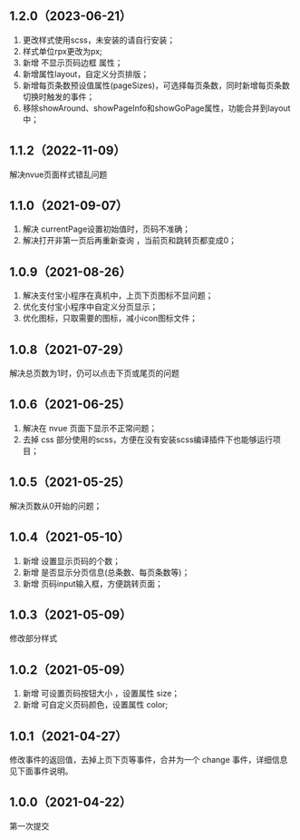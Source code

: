 ## 1.2.0（2023-06-21）
1. 更改样式使用scss，未安装的请自行安装；
2. 样式单位rpx更改为px;
3. 新增 不显示页码边框 属性；
4. 新增属性layout，自定义分页排版；
5. 新增每页条数预设值属性(pageSizes)，可选择每页条数，同时新增每页条数切换时触发的事件；
6. 移除showAround、showPageInfo和showGoPage属性，功能合并到layout中；
## 1.1.2（2022-11-09）
解决nvue页面样式错乱问题
## 1.1.0（2021-09-07）
1. 解决 currentPage设置初始值时，页码不准确；
2. 解决打开非第一页后再重新查询 ，当前页和跳转页都变成0；
## 1.0.9（2021-08-26）
1. 解决支付宝小程序在真机中，上页下页图标不显问题；
2. 优化支付宝小程序中自定义分页显示；
3. 优化图标，只取需要的图标，减小icon图标文件；
## 1.0.8（2021-07-29）
解决总页数为1时，仍可以点击下页或尾页的问题
## 1.0.6（2021-06-25）
1. 解决在 nvue 页面下显示不正常问题；
2. 去掉 css 部分使用的scss，方便在没有安装scss编译插件下也能够运行项目；
## 1.0.5（2021-05-25）
解决页数从0开始的问题；
## 1.0.4（2021-05-10）
1. 新增 设置显示页码的个数；
2. 新增 是否显示分页信息(总条数、每页条数等)；
3. 新增 页码input输入框，方便跳转页面；
## 1.0.3（2021-05-09）
修改部分样式
## 1.0.2（2021-05-09）
1. 新增 可设置页码按钮大小 ，设置属性 size；
2. 新增 可自定义页码颜色，设置属性 color;
## 1.0.1（2021-04-27）
修改事件的返回值，去掉上页下页等事件，合并为一个 change 事件，详细信息见下面事件说明。
## 1.0.0（2021-04-22）
第一次提交
